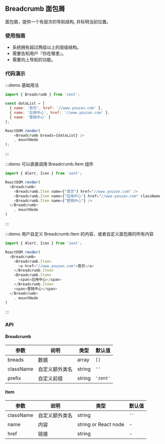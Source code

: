 ## Breadcrumb 面包屑

面包屑，提供一个有层次的导航结构, 并标明当前位置。

### 使用指南

-   系统拥有超过两级以上的层级结构。
-   需要告知用户『你在哪里』。
-   需要向上导航的功能。

### 代码演示

:::demo 基础用法
```js
import { Breadcrumb } from 'zent';

const dataList = [
  { name: '首页', href: '//www.youzan.com' },
  { name: '应用中心', href: '//www.youzan.com' },
  { name: '营销中心' }
];

ReactDOM.render(
	<Breadcrumb breads={dataList} />
	, mountNode
);
```
:::

:::demo 可以直接调用 Breadcrumb.Item 组件
```js
import { Alert, Icon } from 'zent';

ReactDOM.render(
  <Breadcrumb>
    <Breadcrumb.Item name={"首页"} href="//www.youzan.com" />
    <Breadcrumb.Item name={"应用中心"} href="//www.youzan.com" className="zent-demo-bread" />
    <Breadcrumb.Item name={"营销中心"} />
  </Breadcrumb>
	, mountNode
)
```
:::

:::demo 用户自定义 Breadcrumb.Item 的内容，或者自定义面包屑的所有内容
```js
import { Alert, Icon } from 'zent';

ReactDOM.render(
  <Breadcrumb>
    <Breadcrumb.Item>
      <a href="//www.youzan.com">首页</a>
    </Breadcrumb.Item>
    <Breadcrumb.Item>
      <span>应用中心</span>
    </Breadcrumb.Item>
    <span>营销中心</span>
  </Breadcrumb>
	, mountNode
)
```
:::


### API

#### Breadcrumb


| 参数    |   说明          | 类型     | 默认值        |
| --------- | ------------- | ------ | ---------- |
| breads      | 数据  | array | `[]`   |
| className | 自定义额外类名  | string | `''`       |
| prefix    | 自定义前缀    | string | `'zent'`   |

#### Item


| 参数        | 说明      | 类型                      | 默认值  |
| --------- | ------- | ----------------------- | ---- |
| className | 自定义额外类名 | string                  | `''` |
| name      | 内容      | string or React node |  -    |
| href      | 链接      | string                  |   -   |
